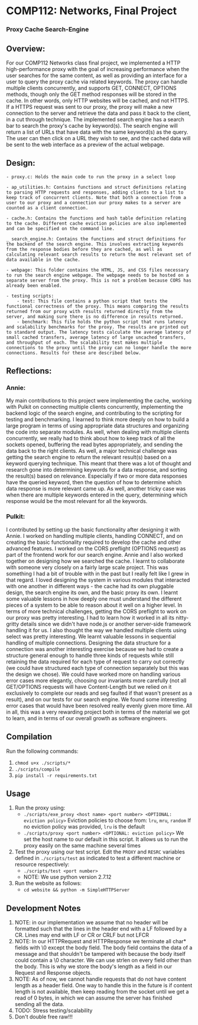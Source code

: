 # COMP112: Networks, Final Project
### Proxy Cache Search-Engine

## Overview: 
For our COMP112 Networks class final project, we implemented a HTTP high-performance proxy with the goal of increasing performance when the user searches for the same content, as well as providing an interface for a user to query the proxy cache via related keywords. The proxy can handle multiple clients concurrently, and supports GET, CONNECT, OPTIONS methods, though only the GET method responses will be stored in the cache. In other words, only HTTP websites will be cached, and not HTTPS. If a HTTPS request was sent to our proxy, the proxy will make a new connection to the server and retrieve the data and pass it back to the client, in a cut through technique. The implemented search engine has a search bar to search the proxy's cache by keyword(s). The search engine will return a list of URLs that have data with the same keyword(s) as the query. The user can then click on a URL they wish to see, and the cached data will be sent to the web interface as a preview of the actual webpage.

## Design:
    - proxy.c: Holds the main code to run the proxy in a select loop

    - ap_utilities.h: Contains functions and struct definitions relating to parsing HTTP requests and responses, adding clients to a list to keep track of concurrent clients. Note that both a connection from a user to our proxy and a connection our proxy makes to a server are counted as a client connection.

    - cache.h: Contains the functions and hash table definition relating to the cache. Different cache eviction policies are also implemented and can be specified on the command line.

    _ search_engine.h: Contains the functions and struct definitions for the backend of the search engine. This involves extracting keywords from the response bodies before they are cached, as well as calculating relevant search results to return the most relevant set of data available in the cache.

    - webpage: This folder contains the HTML, JS, and CSS files necessary to run the search engine webpage. The webpage needs to be hosted on a separate server from the proxy. This is not a problem because CORS has already been enabled.

    - testing scripts:
        - test: This file contains a python script that tests the functional correctness of the proxy. This means comparing the results returned from our proxy with results returned directly from the server, and making sure there is no difference in results returned.
        - benchmark: This file holds the python script that runs latency and scalability benchmarks for the proxy. The results are printed out to standard output. The latency tests calculate the average latency of small cached transfers, average latency of large uncached transfers, and throughput of each. The scalability test makes multiple connections to the proxy until the proxy can no longer handle the more connections. Results for these are described below.


## Reflections:

### Annie:
My main contributions to this project were implementing the cache, working with Pulkit on connecting multiple clients concurrently, implementing the backend logic of the search engine, and contributing to the scripting for testing and benchmarking. I learned to think more deeply on how to build a large program in terms of using appropriate data structures and organizing the code into separate modules. As well, when dealing with multiple clients concurrently, we really had to think about how to keep track of all the sockets opened, buffering the read bytes appropriately, and sending the data back to the right clients. As well, a major technical challenge was getting the search engine to return the relevant result(s) based on a keyword querying technique. This meant that there was a lot of thought and research gone into determining keywords for a data response, and sorting the result(s) based on relevance. Especially if two or more data responses have the queried keyword, then the question of how to determine which data response is more relevant came up. As well, another tricky case was when there are multiple keywords entered in the query, determining which response would be the most relevant for all the keywords.

### Pulkit:
I contributed by setting up the basic functionality after designing it with Annie. I worked on handling multiple clients, handling CONNECT, and on creating the basic functionality required to develop the cache and other advanced features. I worked on the CORS preflight (OPTIONS request) as part of the frontend work for our search engine. Annie and I also worked together on designing how we searched the cache.
I learnt to collaborate with someone very closely on a fairly large scale project. This was something I had a bit of trouble with in the past but I really felt like I grew in that regard. I loved designing the system in various modules that interacted with one another in different ways - the cache had its own pluggable design, the search engine its own, and the basic proxy its own. I learnt some valuable lessons in how deeply one must understand the different pieces of a system to be able to reason about it well on a higher level.
In terms of more technical challenges, getting the CORS preflight to work on our proxy was pretty interesting. I had to learn how it worked in all its nitty-gritty details since we didn't have node.js or another server-side framework handling it for us. I also thought the way we handled multiple clients using select was pretty interesting. We learnt valuable lessons in sequential handling of multiple connections. Designing the data structure for a connection was another interesting exercise because we had to create a structure general enough to handle three kinds of requests while still retaining the data required for each type of request to carry out correctly (we could have structured each type of connection separately but this was the design we chose).
We could have worked more on handling various error cases more elegantly, choosing our invariants more carefully (not all GET/OPTIONS requests will have Content-Length but we relied on it exclusively to complete our reads and seg faulted if that wasn't present as a result), and on our tests for our search engine. We found some interesting error cases that would have been resolved really evenly given more time.
All in all, this was a very rewarding project both in terms of the material we got to learn, and in terms of our overall growth as software engineers.


## Compilation
Run the following commands:
1. `chmod u+x ./scripts/*`
2. `./scripts/compile`
3. `pip install -r requirements.txt`

## Usage
1. Run the proxy using:
    * `./scripts/exe_proxy <host name> <port number> <OPTIONAL: eviction policy>`
    Eviction policies to choose from: `lru`, `mru`, `random`
    If no eviction policy was provided, `lru` is the default
    * `./scripts/proxy <port number> <OPTIONAL: eviction policy>`
    We set the host name to our default in this script. It allows us to run the proxy easily on the same machine several times
2. Test the proxy using our test script. Edit the `PROXY` and `RESRC` variables defined in `./scripts/test` as indicated to test a different machine or resource respectively:
    * `./scripts/test <port number>`
    * NOTE: We use python version 2.7.12
3. Run the website as follows:
    * `cd website && python -m SimpleHTTPServer`

## Development Notes

1. NOTE: in our implementation we assume that no header will be formatted such that the lines in the header end with a LF followed by a CR. Lines may end with LF or CR or CRLF but not LFCR
2. NOTE: In our HTTPRequest and HTTPResponse we terminate all char* fields with \0 except the body field. The body field contains the data of a message and that shouldn't be tampered with because the body itself could contain a \0 character. We can use strlen on every field other than the body. This is why we store the body's length as a field in our Request and Response objects.
3. NOTE: As of now, we cannot handle requests that do not have content length as a header field. One way to handle this in the future is if content length is not available, then keep reading from the socket until we get a read of 0 bytes, in which we can assume the server has finished sending all the data. 
4. TODO: Stress testing/scalability
5. Don't double free raw!!!
